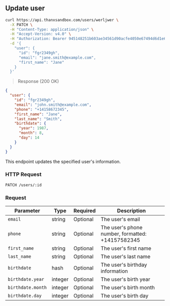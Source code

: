 ## Update user

```bash
curl https://api.thanxsandbox.com/users/werljwer \
  -X PATCH \
  -H "Content-Type: application/json" \
  -H "Accept-Version: v4.0" \
  -H "Authorization: Bearer 945148251b603ae34561d90acfe4050e67494d6d1e65d4d3d52798407f03c0bd" \
  -d '{
    "user": {
      "id": "fgr2349gh",
      "email": "jane.smith@example.com",
      "first_name": "Jane"
    }
  }'
```

> Response (200 OK)

```json
{
  "user": {
    "id": "fgr2349gh",
    "email": "john.smith@example.com",
    "phone": "+14158672345",
    "first_name": "Jane",
    "last_name": "Smith",
    "birthdate": {
      "year": 1987,
      "month": 8,
      "day": 14
    }
  }
}
```

This endpoint updates the specified user's information.

### HTTP Request

`PATCH /users/:id`

### Request

Parameter | Type | Required | Description
--------  | ---- | -------- | -----------
`email` | string | Optional | The user's email
`phone` | string | Optional | The user's phone number, formatted: +14157582345
`first_name` | string | Optional | The user's first name
`last_name` | string | Optional | The user's last name
`birthdate` | hash | Optional | The user's birthday information
`birthdate.year` | integer | Optional | The user's birth year
`birthdate.month` | integer | Optional | The user's birth month
`birthdate.day` | integer | Optional | The user's birth day
